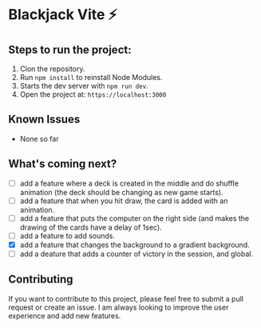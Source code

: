 # Blackjack Vite ⚡

## Steps to run the project:

1. Clon the repository.
2. Run ```npm install``` to reinstall Node Modules.
3. Starts the dev server with ```npm run dev```.
4. Open the project at: ```https://localhost:3000```

## Known Issues

- None so far

## What's coming next?

- [ ] add a feature where a deck is created in the middle and do shuffle animation (the deck should be changing as new game starts).
- [ ] add a feature that when you hit draw, the card is added with an animation.
- [ ] add a feature that puts the computer on the right side (and makes the drawing of the cards have a delay of 1sec).
- [ ] add a feature to add sounds.
- [X] add a feature that changes the background to a gradient background.
- [ ] add a deature that adds a counter of victory in the session, and global. 

## Contributing

If you want to contribute to this project, please feel free to submit a pull request or create an issue. I am always looking to improve the user experience and add new features.
 
